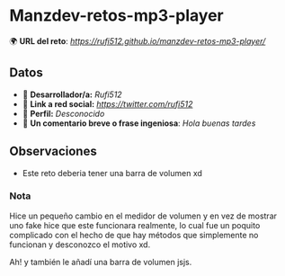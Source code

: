 # Manzdev-retos-mp3-player

🌍 **URL del reto**: *https://rufi512.github.io/manzdev-retos-mp3-player/*

## Datos

- 🦄 **Desarrollador/a:** *Rufi512*
- 🐇 **Link a red social:** *https://twitter.com/rufi512*
- 🦾 **Perfil:** *Desconocido*
- 💬 **Un comentario breve o frase ingeniosa**: *Hola buenas tardes*

## Observaciones

+ Este reto deberia tener una barra de volumen xd

### Nota
Hice un pequeño cambio en el medidor de volumen y en vez de mostrar uno fake hice que este funcionara realmente, lo cual fue un poquito complicado con el hecho de que hay métodos que simplemente no funcionan y desconozco el motivo xd.

Ah! y también le añadí una barra de volumen jsjs.

